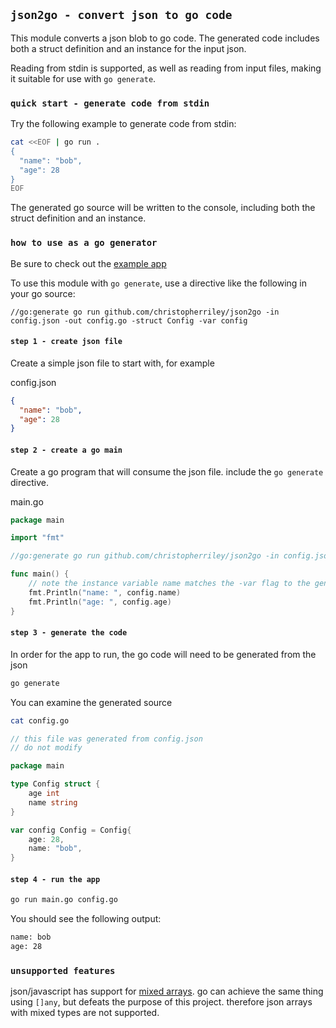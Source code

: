 ## `json2go - convert json to go code`

This module converts a json blob to go code. The generated code includes both a struct definition and an instance for the input json.

Reading from stdin is supported, as well as reading from input files, making it suitable for use with `go generate`.

### `quick start - generate code from stdin`

Try the following example to generate code from stdin:

```bash
cat <<EOF | go run .
{
  "name": "bob",
  "age": 28
}
EOF
```

The generated go source will be written to the console, including both the struct definition and an instance.

### `how to use as a go generator`

Be sure to check out the [example app](example/)

To use this module with `go generate`, use a directive like the following in your go source:

```
//go:generate go run github.com/christopherriley/json2go -in config.json -out config.go -struct Config -var config
```

#### `step 1 - create json file`

Create a simple json file to start with, for example

config.json
```json
{
  "name": "bob",
  "age": 28
}
```

#### `step 2 - create a go main`

Create a go program that will consume the json file. include the `go generate` directive.

main.go
```go
package main

import "fmt"

//go:generate go run github.com/christopherriley/json2go -in config.json -out config.go -struct Config -var config

func main() {
	// note the instance variable name matches the -var flag to the generate directive, above
	fmt.Println("name: ", config.name)
	fmt.Println("age: ", config.age)
}
```

#### `step 3 - generate the code`

In order for the app to run, the go code will need to be generated from the json

```bash
go generate
```

You can examine the generated source

```bash
cat config.go
```

```go
// this file was generated from config.json
// do not modify

package main

type Config struct {
    age int
    name string
}

var config Config = Config{
    age: 28,
    name: "bob",
}
```

#### `step 4 - run the app`

```bash
go run main.go config.go
```

You should see the following output:

```bash
name: bob
age: 28
```

### `unsupported features`

json/javascript has support for [mixed arrays](https://www.geeksforgeeks.org/types-of-arrays-in-javascript/#mixed-arrays). go can achieve the same thing using `[]any`, but defeats the purpose of this project. therefore json arrays with mixed types are not supported. 

